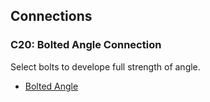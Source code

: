 ## Connections

### C20: Bolted Angle Connection

Select bolts to develope full strength of angle.

- [Bolted Angle](bolt-2.pdf)
